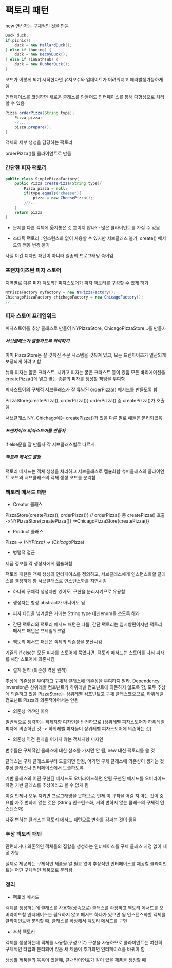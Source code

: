 # 팩토리 패턴

new 연산자는 구체적인 것을 만듬

```java
Duck duck;
if(picnic){
    duck = new MallardDuck();
} else if (huning) {
    duck = new DecoyDuck();
} else if (inBathTub) {
    duck = new RubberDuck();
}
```

코드가 이렇게 되기 시작한다면 유지보수와 업데이트가 어려워지고 에러발생가능하게됨

인터페이스를 코딩하면 새로운 클래스를 만들어도 인터페이스를 통해 다형성으로 처리할 수 있음

```java
Pizza orderPizza(String type){
    Pizza pizza;
    //....
    pizza.prepare();
}
```

객체의 세부 생성을 담당하는 팩토리

orderPizza()를 클라이언트로 만듬

### 간단한 피자 팩토리

```java
public class SimplePizzaFactory{
    public Pizza createPizza(String type){
        Pizza pizza = null;
        if(type.equals("cheese"){
            pizza = new CheesePizza();
        }//...
    }
    return pizza
}
```

* 문제를 다른 객체에 옮겨놓은 것 뿐이지 않나? : 많은 클라이언트를 가질 수 있음

* 스태틱 팩토리 : 인스턴스화 없이 사용할 수 있지만 서브클래스 불가, create() 메서드의 행동 변경 불가

사실 이건 디자인 패턴이 아니라 일종의 프로그래밍 숙어임

### 프랜차이즈된 피자 스토어

지역별로 다른 피자 팩토리?
피자스토어가 피자 팩토리를 구성할 수 있게 하기

```java
NYPizzaFactory nyfactory = new NYPizzaFactory();
ChichagoPizzaFactory chichagoFactory = new ChicagoFactory();
//...
```

### 피자 스토어 프레임워크

피자스토어를 추상 클래스로 만들어 NYPizzaStore, ChicagoPizzaStore...를 만들자

##### 서브클래스가 결정하도록 허락하기

이미 PizzaStore는 잘 갖춰진 주문 시스템을 갖춰져 있고, 모든 프렌차이즈가 일관되게 보장되게 하려고 함

뉴욕 피자는 얇은 크러스트, 시카고 피자는 굵은 크러스트 등이 있음
모든 바리에이션을 createPizza()에 넣고 맞는 종류의 피자를 생성할 책임을 부여함

피자스토어의 구체적 서브클래스가 잘 튜닝된 orderPizza() 메서드를 만들도록 함

PizzaStore{createPizza(), orderPizza()}
orderPizza() 중 createPizza()가 호출됨

서브클래스 NY, Chichago에는 createPizza()가 있음
다른 말로 얘들은 분리되있음

##### 프랜차이즈 피자스토어를 만들자

if else문을 잘 만들자
각 서브클래스별로 다르게.

##### 팩토리 메서드 결정

팩토리 메서드는 객체 생성을 처리하고 서브클래스로 캡슐화함
슈퍼클래스의 클라이언트 코드와 서브클래스의 객체 생성 코드를 분리함

### 팩토리 메서드 패턴

* Creator 클래스

PizzaStore{createPizza(), orderPizza()} // orderPizza() 중 createPizza() 호출
    ->NYPizzaStore{createPizza()}
    ->ChicagoPizzaStore{createPizza()}

* Product 클래스

Pizza
    -> (NY*Pizza)
    -> (Chicago*Pizza)

* 병렬적 접근

제품 정보를 각 생성자에게 캡슐화함

팩토리 패턴은 객체 생성의 인터페이스를 정의하고, 서브클래스에게 인스턴스화할 클래스를 결정하게 함
서브클래스로 인스턴스화를 지연시킴

* 하나의 구체적 생성자만 있어도, 구현을 분리시키므로 유용함

* 생성자는 항상 abstract가 아니어도 됨

* 피자 타입을 넘겨받은 거에는 String type 대신enum을 쓰도록 해라

* 간단 팩토리와 팩토리 메서드 패턴은 다름, 간단 팩토리는 임시방편이지만 팩토리 메서드 패턴은 프레임워크임

* 팩토리 메서드 패턴은 객체의 의존성을 분산시킴

기존의 if else는 모든 피자를 스토어에 묶었다면, 팩토리 메서드는 스토어를 나눠 피자를 해당 스토어에 의존시킴

* 설계 원칙 (의존성 역전 원칙)

추상에 의존성을 부여하고 구체적 클래스에 의존성을 부여하지 말라.
Dependency Inversion은 상위레벨 컴포넌트가 하위레벨 컴포넌트에 의존하지 않도록 함, 모두 추상에 의존하고 있음
PizzaStore는 상위레벨 컴포넌트고 구체 클래스였으므로, 하위레벨 컴포넌트 Pizza와 의존적이어서는 안됨

* 의존성 *역전*인 이유

일반적으로 생각하는 객체지향 디자인을 반전하므로 (상위레벨 피자스토어가 하위레벨 피자에 의존하던 것 -> 하위레벨 피자들이 상위레벨 피자스토어에 의존하는 것)

* 의존성 역전 원칙을 어기지 않는 객체지향 디자인

변수들은 구체적인 클래스에 대한 참조를 가지면 안 됨, new 대신 팩토리를 쓸 것

클래스는 구체 클래스로부터 도출되면 안됨, 어기면 구체 클래스에 의존성이 생기는 것
추상 클래스나 인터페이스에서 도출하도록

기반 클래스의 어떤 구현된 메서드도 오버라이드하면 안됨
구현된 메서드를 오버라이드하면 기반 클래스를 추상이라고 볼 수 없게 됨

이걸 언제나 모두 지키면 프로그래밍을 못하므로,
언제 이 규칙을 어길 지 아는 것이 중요함
자주 변하지 않는 것은 (String 인스턴스화, 거의 변하지 않는 클래스의 구체적 인스턴스화)

자주 변하는 클래스는 팩토리 메서드 패턴으로 변화를 감싸는 것이 좋음

### 추상 팩토리 패턴

관련되거나 의존적인 객체들의 집합을 생성하는 인터페이스를 구체 클래스 지정 없이 제공 가능

실제로 제공되는 구체적인 제품을 알 필요 없이 추상적인 인터페이스를 제공함
클라이언트는 어떤 구체적인 제품으로 분리됨

### 정리

* 팩토리 메서드

객체를 생성하는데 클래스를 사용함(상속으로)
클래스를 확장하고 팩토리 메서드를 오버라이드함
인터페이스는 필요하지 않고 메서드 하나가 있으면 됨
인스턴스화할 객체를 클라이언트와 분리할 때, 클래스를 확장해서 팩토리 메서드를 구현

* 추상 팩토리

객체를 생성하는데 객체를 사용함(구성으로)
구성을 사용하므로 클라이언트는 여전히 구체적인 타입과 분리되어 있음
새 제품이 추가되면 인터페이스를 바꿔야 함

생성할 제품들의 묶음이 있을떄, 클ㄹ라이언트가 같이 있을 제품을 생성할 때
